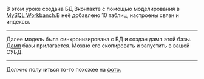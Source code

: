 В этом уроке создана БД Вконтакте с помощью моделирования в [MySQL Workbanch](https://github.com/kornilovaap/Databases_GeekBrains.ru/blob/master/lesson_3/create_schema/vk.mwb).В неё добавлено 10 таблиц, настроены связи и индексы. 
__________________________
Далее модель была синхронизирована с БД и создан дамп этой базы.     
[Дамп](https://github.com/kornilovaap/Databases_GeekBrains.ru/blob/master/lesson_3/create_schema/vk.sql) базы прилагается. Можно его скопировать и запустить в вашей СУБД. 
__________________________
Должно получиться то-то похожее на [фото.](https://github.com/kornilovaap/Databases_GeekBrains.ru/blob/master/lesson_3/create_schema/vkontakte.png)    
     
